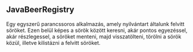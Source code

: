 ## JavaBeerRegistry

Egy egyszerű parancssoros alkalmazás, amely nyilvántart általunk felvitt söröket. Ezen belül képes a sörök között keresni, akár pontos egyezéssel, akár részlegessel, a söröket menteni, majd visszatölteni, törölni a sörök közül, illetve kilistázni a felvitt söröket.
